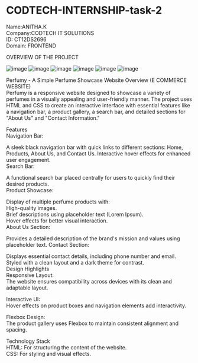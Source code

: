 # CODTECH-INTERNSHIP-task-2

Name:ANITHA.K  
Company:CODTECH IT SOLUTIONS  
ID: CT12DS2696  
Domain: FRONTEND  

OVERVIEW OF THE PROJECT

![image](https://github.com/user-attachments/assets/8c4f492d-be38-4e5d-a5d9-06132b815d82)
![image](https://github.com/user-attachments/assets/fb00b848-c411-4c73-8196-3923e0438f2f)
![image](https://github.com/user-attachments/assets/81ed4931-cfd0-4adf-9b4a-43a934bfd749)
![image](https://github.com/user-attachments/assets/00c256a8-96f9-4608-b1aa-8c36bde42228)
![image](https://github.com/user-attachments/assets/1dd20284-baf6-4ce5-8cc6-182c7db6e2f6)
![image](https://github.com/user-attachments/assets/56fcf56e-ab26-4f5d-998b-96a1829c0dbc)

Perfumy - A Simple Perfume Showcase Website
Overview (E COMMERCE WEBSITE)  
Perfumy is a responsive website designed to showcase a variety of perfumes in a visually appealing and user-friendly manner. The project uses HTML and CSS to create an interactive interface with essential features like a navigation bar, a product gallery, a search bar, and detailed sections for "About Us" and "Contact Information."  

Features   
Navigation Bar:  

A sleek black navigation bar with quick links to different sections: Home, Products, About Us, and Contact Us.
Interactive hover effects for enhanced user engagement.  
Search Bar:  

A functional search bar placed centrally for users to quickly find their desired products.  
Product Showcase:  

Display of multiple perfume products with:  
High-quality images.   
Brief descriptions using placeholder text (Lorem Ipsum).  
Hover effects for better visual interaction.  
About Us Section:  

Provides a detailed description of the brand's mission and values using placeholder text. 
Contact Section:  

Displays essential contact details, including phone number and email.  
Styled with a clean layout and a dark theme for contrast.  
Design Highlights  
Responsive Layout:  
The website ensures compatibility across devices with its clean and adaptable layout.  

Interactive UI:  
Hover effects on product boxes and navigation elements add interactivity.  

Flexbox Design:  
The product gallery uses Flexbox to maintain consistent alignment and spacing.  

Technology Stack  
HTML: For structuring the content of the website.  
CSS: For styling and visual effects.  
